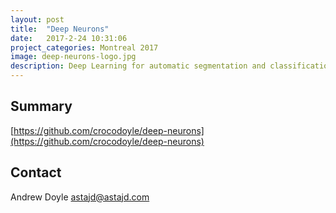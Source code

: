 ```yaml
---
layout: post
title:  "Deep Neurons"
date:   2017-2-24 10:31:06
project_categories: Montreal 2017
image: deep-neurons-logo.jpg
description: Deep Learning for automatic segmentation and classification of individual neurons in high-resolution histological scans.
---
```

## Summary
[https://github.com/crocodoyle/deep-neurons](https://github.com/crocodoyle/deep-neurons)


## Contact  
Andrew Doyle
[astajd@astajd.com](mailto:astajd@astajd.com)  
